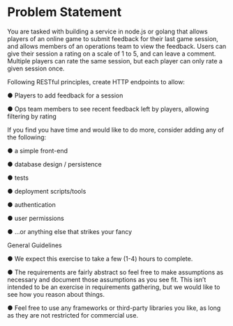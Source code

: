 # Problem Statement

You are tasked with building a service in node.js or golang that allows players of an online game
to submit feedback for their last game session, and allows members of an operations team to
view the feedback.
Users can give their session a rating on a scale of 1 to 5, and can leave a comment. Multiple
players can rate the same session, but each player can only rate a given session once.

Following RESTful principles, create HTTP endpoints to allow:

● Players to add feedback for a session

● Ops team members to see recent feedback left by players, allowing filtering by rating


If you find you have time and would like to do more, consider adding any of the following:

● a simple front-end

● database design / persistence

● tests

● deployment scripts/tools

● authentication

● user permissions

● ...or anything else that strikes your fancy




General Guidelines

● We expect this exercise to take a few (1-4) hours to complete.

● The requirements are fairly abstract so feel free to make assumptions as necessary and
document those assumptions as you see fit. This isn’t intended to be an exercise in
requirements gathering, but we would like to see how you reason about things.

● Feel free to use any frameworks or third-party libraries you like, as long as they are not
restricted for commercial use.
